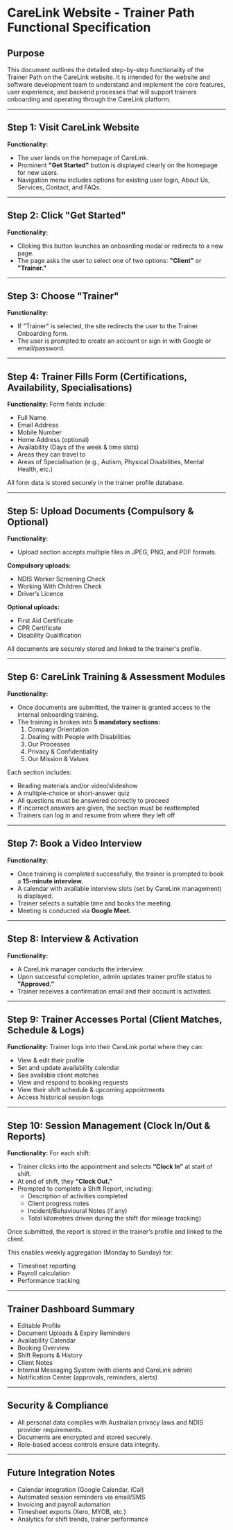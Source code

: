 # CareLink Website - Trainer Path Functional Specification

## Purpose
This document outlines the detailed step-by-step functionality of the Trainer Path on the CareLink website. It is intended for the website and software development team to understand and implement the core features, user experience, and backend processes that will support trainers onboarding and operating through the CareLink platform.

---

## Step 1: Visit CareLink Website
**Functionality:**
- The user lands on the homepage of CareLink.
- Prominent **"Get Started"** button is displayed clearly on the homepage for new users.
- Navigation menu includes options for existing user login, About Us, Services, Contact, and FAQs.

---

## Step 2: Click "Get Started"
**Functionality:**
- Clicking this button launches an onboarding modal or redirects to a new page.
- The page asks the user to select one of two options: **"Client"** or **"Trainer."**

---

## Step 3: Choose "Trainer"
**Functionality:**
- If "Trainer" is selected, the site redirects the user to the Trainer Onboarding form.
- The user is prompted to create an account or sign in with Google or email/password.

---

## Step 4: Trainer Fills Form (Certifications, Availability, Specialisations)
**Functionality:**
Form fields include:
- Full Name  
- Email Address  
- Mobile Number  
- Home Address (optional)  
- Availability (Days of the week & time slots)  
- Areas they can travel to  
- Areas of Specialisation (e.g., Autism, Physical Disabilities, Mental Health, etc.)  

All form data is stored securely in the trainer profile database.

---

## Step 5: Upload Documents (Compulsory & Optional)
**Functionality:**
- Upload section accepts multiple files in JPEG, PNG, and PDF formats.  

**Compulsory uploads:**
- NDIS Worker Screening Check  
- Working With Children Check  
- Driver’s Licence  

**Optional uploads:**
- First Aid Certificate  
- CPR Certificate  
- Disability Qualification  

All documents are securely stored and linked to the trainer's profile.

---

## Step 6: CareLink Training & Assessment Modules
**Functionality:**
- Once documents are submitted, the trainer is granted access to the internal onboarding training.  
- The training is broken into **5 mandatory sections:**
  1. Company Orientation  
  2. Dealing with People with Disabilities  
  3. Our Processes  
  4. Privacy & Confidentiality  
  5. Our Mission & Values  

Each section includes:
- Reading materials and/or video/slideshow  
- A multiple-choice or short-answer quiz  
- All questions must be answered correctly to proceed  
- If incorrect answers are given, the section must be reattempted  
- Trainers can log in and resume from where they left off  

---

## Step 7: Book a Video Interview
**Functionality:**
- Once training is completed successfully, the trainer is prompted to book a **15-minute interview.**  
- A calendar with available interview slots (set by CareLink management) is displayed.  
- Trainer selects a suitable time and books the meeting.  
- Meeting is conducted via **Google Meet.**

---

## Step 8: Interview & Activation
**Functionality:**
- A CareLink manager conducts the interview.  
- Upon successful completion, admin updates trainer profile status to **"Approved."**  
- Trainer receives a confirmation email and their account is activated.  

---

## Step 9: Trainer Accesses Portal (Client Matches, Schedule & Logs)
**Functionality:**
Trainer logs into their CareLink portal where they can:
- View & edit their profile  
- Set and update availability calendar  
- See available client matches  
- View and respond to booking requests  
- View their shift schedule & upcoming appointments  
- Access historical session logs  

---

## Step 10: Session Management (Clock In/Out & Reports)
**Functionality:**
For each shift:
- Trainer clicks into the appointment and selects **“Clock In”** at start of shift.  
- At end of shift, they **“Clock Out.”**  
- Prompted to complete a Shift Report, including:  
  - Description of activities completed  
  - Client progress notes  
  - Incident/Behavioural Notes (if any)  
  - Total kilometres driven during the shift (for mileage tracking)  

Once submitted, the report is stored in the trainer’s profile and linked to the client.  

This enables weekly aggregation (Monday to Sunday) for:
- Timesheet reporting  
- Payroll calculation  
- Performance tracking  

---

## Trainer Dashboard Summary
- Editable Profile  
- Document Uploads & Expiry Reminders  
- Availability Calendar  
- Booking Overview  
- Shift Reports & History  
- Client Notes  
- Internal Messaging System (with clients and CareLink admin)  
- Notification Center (approvals, reminders, alerts)  

---

## Security & Compliance
- All personal data complies with Australian privacy laws and NDIS provider requirements.  
- Documents are encrypted and stored securely.  
- Role-based access controls ensure data integrity.  

---

## Future Integration Notes
- Calendar integration (Google Calendar, iCal)  
- Automated session reminders via email/SMS  
- Invoicing and payroll automation  
- Timesheet exports (Xero, MYOB, etc.)  
- Analytics for shift trends, trainer performance  
